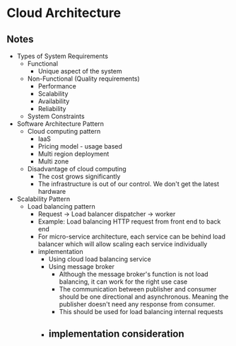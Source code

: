 # Cloud Architecture

## Notes

- Types of System Requirements
  - Functional
    - Unique aspect of the system
  - Non-Functional (Quality requirements)
    - Performance
    - Scalability
    - Availability
    - Reliability
  - System Constraints
- Software Architecture Pattern
  - Cloud computing pattern
    - IaaS
    - Pricing model - usage based
    - Multi region deployment
    - Multi zone
  - Disadvantage of cloud computing
    - The cost grows significantly
    - The infrastructure is out of our control. We don't get the latest hardware
- Scalability Pattern
  - Load balancing pattern
    - Request -> Load balancer dispatcher -> worker
    - Example: Load balancing HTTP request from front end to back end
    - For micro-service architecture, each service can be behind load balancer which will allow scaling each service individually
    - implementation
      - Using cloud load balancing service
      - Using message broker
        - Although the message broker's function is not load balancing, it can work for the right use case
        - The communication between publisher and consumer should be one directional and asynchronous. Meaning the publisher doesn't need any response from consumer.
        - This should be used for load balancing internal requests
      - implementation consideration
        -
